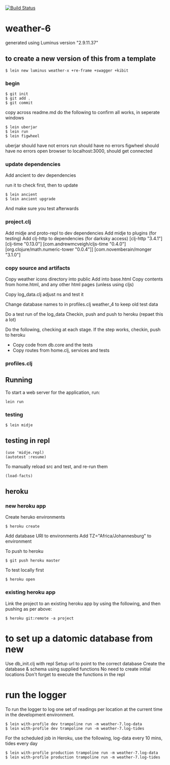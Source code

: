 [![Build Status](https://travis-ci.org/mike-hewitson/weather-7.svg?branch=master)](https://travis-ci.org/mike-hewitson/weather-7)

# weather-6

generated using Luminus version "2.9.11.37"

## to create a new version of this from a template

```
$ lein new luminus weather-x +re-frame +swagger +kibit
```
### begin

```
$ git init
$ git add .
$ git commit
```
copy across readme.md
do the following to confirm all works, in seperate windows
```
$ lein uberjar
$ lein run
$ lein figwheel
```
uberjar should have not errors
run should have no errors
figwheel should have no errors
open browser to localhost:3000, should get connected

### update dependencies

Add ancient to dev dependencies

run it to check first, then to update
```
$ lein ancient
$ lein ancient upgrade
```
And make sure you test afterwards


### project.clj

Add midje and proto-repl to dev dependencies
Add midje to plugins (for testing)
Add clj-http to dependencies (for darksky access)
                 [clj-http "3.4.1"]
                 [clj-time "0.13.0"]
                 [com.andrewmcveigh/cljs-time "0.4.0"]
                 [org.clojure/math.numeric-tower "0.0.4"]]
                 [com.novemberain/monger "3.1.0"]


### copy source and artifacts

Copy weather icons directory into public
Add into base.html
Copy contents from home.html, and any other html pages (unless using cljs)

Copy log_data.clj adjust ns and test it

Change database names to in profiles.clj weather_4 to keep old test data

Do a test run of the log_data
Checkin, push and push to heroku (repaet this a lot)

Do the following, checking at each stage. If the step works, checkin, push to heroku

-  Copy code from db.core and the tests
-  Copy routes from home.clj, services and tests

### profiles.clj


## Running

To start a web server for the application, run:

    lein run

### testing

```
$ lein midje
```
## testing in repl

```
(use 'midje.repl)
(autotest :resume)
```   

To manually reload src and test, and re-run them
```
(load-facts)
```

## heroku

### new heroku app

Create heruko environments

```
$ heroku create
```

Add database URI to environments
Add TZ="Africa/Johannesburg" to environment

To push to heroku

```
$ git push heroku master
```

To test locally first

```
$ heroku open
```
### existing heroku app

Link the project to an existing heroku app by using the following, and then pushing as per above:

```
$ heroku git:remote -a project
```


# to set up a datomic database from new

Use db_init.clj with repl
Setup url to point to the correct database
Create the database & schema using supplied functions
No need to create initial locations
Don't forget to execute the functions in the repl

# run the logger

To run the logger to log one set of readings per location at the current time in the development environment.

```
$ lein with-profile dev trampoline run -m weather-7.log-data
$ lein with-profile dev trampoline run -m weather-7.log-tides
```

For the scheduled job in Heroku, use the following, log-data every 10 mins, tides every day
```
$ lein with-profile production trampoline run -m weather-7.log-data
$ lein with-profile production trampoline run -m weather-7.log-tides
```
